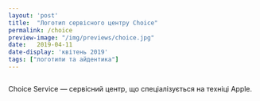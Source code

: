 ```yaml
---
layout: 'post'
title:  "Логотип сервісного центру Choice"
permalink: /choice
preview-image: "/img/previews/choice.jpg"
date:   2019-04-11
date-display: 'квітень 2019'
tags: ["логотипи та айдентика"] 
---
```

<img src="https://i.imgur.com/phzuOOx.jpg" alt=""><br>
<p>Choice Service — сервісний центр, що спеціалізується на техніці Apple.</p>